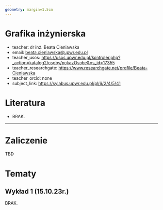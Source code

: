 ```yaml
---
geometry: margin=1.5cm
---
```


# Grafika inżynierska

- teacher: dr inż. Beata Cieniawska
- email: beata.cieniawska@upwr.edu.pl
- teacher_usos: https://usos.upwr.edu.pl/kontroler.php?_action=katalog2/osoby/pokazOsobe&os_id=17355
- teacher_researchgate: https://www.researchgate.net/profile/Beata-Cieniawska
- teacher_orcid: none
- subject_link: https://sylabus.upwr.edu.pl/pl/6/2/4/5/41

# Literatura

- BRAK.

---

# Zaliczenie

TBD

# Tematy

## Wykład 1 (15.10.23r.)

BRAK.
